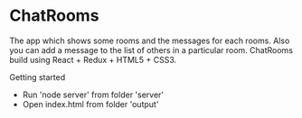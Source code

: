 # ChatRooms
The app which shows some rooms and the messages for each rooms. Also you can add a message to the list of others in a particular room.
ChatRooms build using React + Redux + HTML5 + CSS3.

Getting started
  - Run 'node server' from folder 'server'
  - Open index.html from folder 'output'
